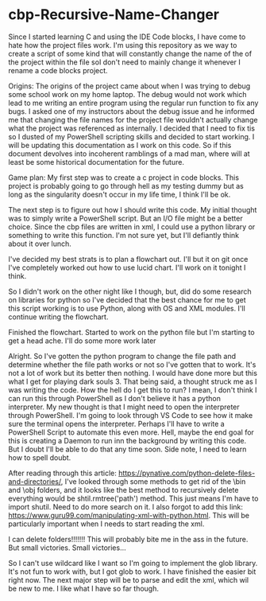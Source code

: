# cbp-Recursive-Name-Changer
Since I started learning C and using the IDE Code blocks, I have come to hate how the project files work. I'm using this repository as we way to create a script of some kind that will constantly change the name of the of the project within the file soI don't need to mainly change it whenever I rename a code blocks project.

Origins: The origins of the project came about when I was trying to debug some school work on my home laptop. The debug would not work which lead to me writing an entire program using the regular run function to fix any bugs. I asked one of my instructors about the debug issue and he informed me that changing the file names for the project file wouldn't actually change what the project was referenced as internally. I decided that I need to fix tis so I dusted of my PowerShell scripting skills and decided to start working. I will be updating this documentation as I work on this code. So if this document devolves into incoherent ramblings of a mad man, where will at least be some historical documentation for the future.

Game plan: My first step was to create a c project in code blocks. This project is probably going to go through hell as my testing dummy but as long as the singularity doesn't occur in my life time, I think I'll be ok.

The next step is to figure out how I should write this code. My initial thought was to simply write a PowerShell script. But an I/O file might be a better choice. Since the cbp files are written in xml, I could use a python library or something to write this function. I'm not sure yet, but I'll defiantly think about it over lunch.

I've decided my best strats is to plan a flowchart out. I'll but it on git once I've completely worked out how to use lucid chart. I'll work on it tonight I think.

So I didn't work on the other night like I though, but, did do some research on libraries for python so I've decided that the best chance for me to get this script working is to use Python, along with OS and XML modules. I'll continue writing the flowchart.

Finished the flowchart. Started to work on the python file but I'm starting to get a head ache. I'll do some more work later

Alright. So I've gotten the python program to change the file path and determine whether the file path works or not so I've gotten that to work. It's not a lot of work but its better then nothing. I would have done more but this what I get for playing dark souls 3. That being said, a thought struck me as I was writing the code. How the hell do I get this to run? I mean, I don't think I can run this through PowerShell as I don't believe it has a python interpreter. My new thought is that I might need to open the interpreter through PowerShell. I'm going to look through VS Code to see how it make sure the terminal opens the interpreter. Perhaps I'll have to write a PowerShell Script to automate this even more. Hell, maybe the end goal for this is creating a Daemon to run inn the background by writing this code. But I doubt I'll be able to do that any time soon. Side note, I need to learn how to spell doubt.

After reading through this article: https://pynative.com/python-delete-files-and-directories/, I've looked through some methods to get rid of the \bin and \obj folders, and it looks like the best method to recursively delete everything would be shtil.rmtree('path') method. This just means I'm have to import shutil. Need to do more search on it. I also forgot to add this link: https://www.guru99.com/manipulating-xml-with-python.html. This will be particularly important when I needs to start reading the xml.

I can delete folders!!!!!!! This will probably bite me in the ass in the future. But small victories. Small victories...

So I can't use wildcard like I want so I'm going to implement the glob library. It's not fun to work with, but I got glob to work. I have finished the easier bit right now. The next major step will be to parse and edit the xml, which wil be new to me. I like what I have so far though.